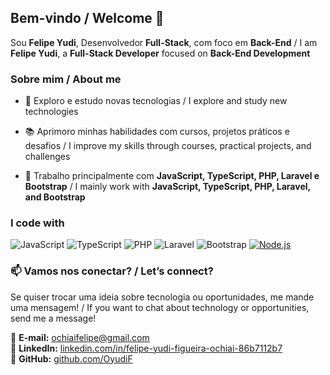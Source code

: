 ## Bem-vindo / Welcome 👋  

Sou **Felipe Yudi**, Desenvolvedor **Full-Stack**, com foco em **Back-End**  / I am **Felipe Yudi**, a **Full-Stack Developer** focused on **Back-End Development**  

### Sobre mim / About me  

+ 🚀 Exploro e estudo novas tecnologias / I explore and study new technologies  

+ 📚 Aprimoro minhas habilidades com cursos, projetos práticos e desafios  / I improve my skills through courses, practical projects, and challenges  

+ 🔧 Trabalho principalmente com **JavaScript, TypeScript, PHP, Laravel e Bootstrap**  / I mainly work with **JavaScript, TypeScript, PHP, Laravel, and Bootstrap**  

### I code with  

![JavaScript](https://img.shields.io/badge/-JavaScript-F7DF1E?style=flat-square&logo=javascript&logoColor=black)  ![TypeScript](https://img.shields.io/badge/-TypeScript-3178C6?style=flat-square&logo=typescript&logoColor=white)  ![PHP](https://img.shields.io/badge/-PHP-777BB4?style=flat-square&logo=php&logoColor=white)  ![Laravel](https://img.shields.io/badge/-Laravel-FF2D20?style=flat-square&logo=laravel&logoColor=white)  ![Bootstrap](https://img.shields.io/badge/-Bootstrap-7952B3?style=flat-square&logo=bootstrap&logoColor=white) [![Node.js](https://img.shields.io/badge/-Node.js-339933?style=flat-square&logo=node.js&logoColor=white)](https://nodejs.org/)
  

### 📫 Vamos nos conectar? / Let’s connect?  

Se quiser trocar uma ideia sobre tecnologia ou oportunidades, me mande uma mensagem!  / If you want to chat about technology or opportunities, send me a message!  

📩 **E-mail:** [ochiaifelipe@gmail.com](mailto:ochiaifelipe@gmail.com)  
🔗 **LinkedIn:** [linkedin.com/in/felipe-yudi-figueira-ochiai-86b7112b7](https://www.linkedin.com/in/felipe-yudi-figueira-ochiai-86b7112b7)  
🐙 **GitHub:** [github.com/OyudiF](https://github.com/OyudiF) 
